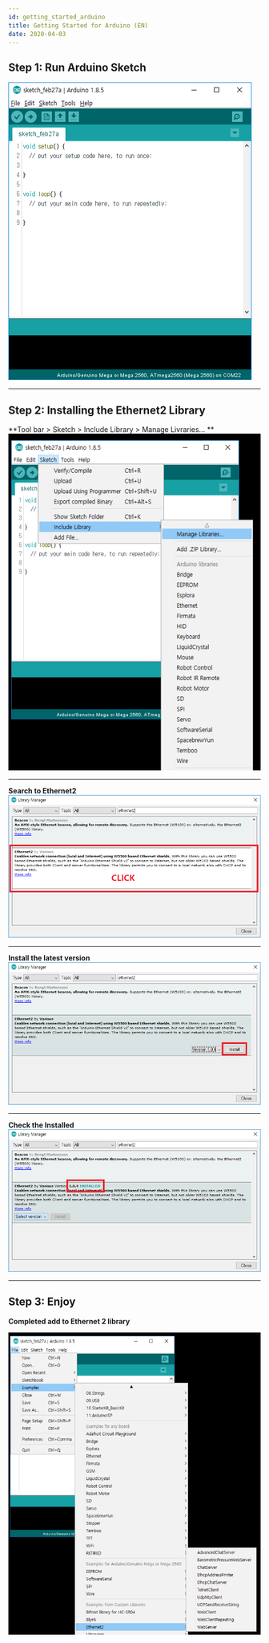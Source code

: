 ```yaml
---
id: getting_started_arduino
title: Getting Started for Arduino (EN)
date: 2020-04-03
---
```


## Step 1: Run Arduino Sketch

![Run Arduino Sketch](/img/osh/w5500_ethernet_shield/add_ethernet2_library_0.png)

-----

## Step 2: Installing the Ethernet2 Library

\*\*Tool bar \> Sketch \> Include Library \> Manage Livraries... \*\*  
![Tool bar \> Sketch \> Include Library \> Manage Livraries...](/img/osh/w5500_ethernet_shield/add_ethernet2_library_1.png)  

-----

**Search to Ethernet2**  
![Search to Ethernet2](/img/osh/w5500_ethernet_shield/add_ethernet2_library_2.png)  

-----

**Install the latest version**  
![Install the latest version](/img/osh/w5500_ethernet_shield/add_ethernet2_library_3.png)  

-----

**Check the Installed**  
![Check the Installed](/img/osh/w5500_ethernet_shield/add_ethernet2_library_4.png)

-----

## Step 3: Enjoy

**Completed add to Ethernet 2 library**

![Completed add to Ethernet 2 library](/img/osh/w5500_ethernet_shield/add_ethernet2_library_5.png)